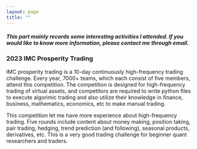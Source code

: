 ```yaml
---
layout: page
title: ""
---
```

##### This part mainly records some interesting activities I attended. If you would like to know more information, please contact me through email.

### 2023 IMC Prosperity Trading
IMC prosperity trading is a 10-day continuously high-frequency trading challenge. Every year, 7000+ teams, which each consist of five members, attend this competition. The competition is designed for high-frequency trading of virtual assets, and competitors are required to write python files to execute algorimic trading and also utilize their knowledge in finance, business, mathematics, economics, etc to make manual trading.

This competition let me have more experience about high-frequency trading. Five rounds include content about money making, position taking, pair trading, hedging, trend prediction (and following), seasonal products, derivatives, etc. This is a very good trading challenge for beginner quant researchers and traders.
